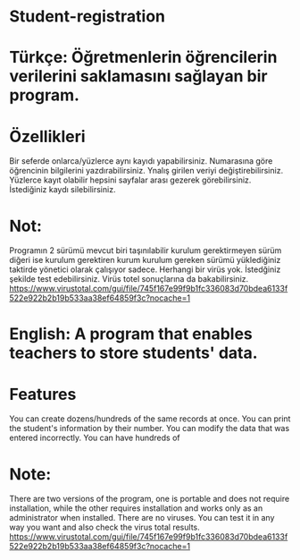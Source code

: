 # Student-registration
# Türkçe: Öğretmenlerin öğrencilerin verilerini saklamasını sağlayan bir program.
# Özellikleri
Bir seferde onlarca/yüzlerce aynı kayıdı yapabilirsiniz.
Numarasına göre öğrencinin bilgilerini yazdırabilirsiniz.
Ynalış girilen veriyi değiştirebilirsiniz.
Yüzlerce kayıt olabilir hepsini sayfalar arası gezerek görebilirsiniz.
İstediğiniz kaydı silebilirsiniz.
# Not:
Programın 2 sürümü mevcut biri taşınılabilir kurulum gerektirmeyen sürüm diğeri ise kurulum gerektiren kurum kurulum gereken sürümü yüklediğiniz taktirde yönetici olarak çalışıyor sadece.
Herhangi bir virüs yok. İstedğiniz şekilde test edebilirsiniz. Virüs totel sonuçlarına da bakabilirsiniz.
https://www.virustotal.com/gui/file/745f167e99f9b1fc336083d70bdea6133f522e922b2b19b533aa38ef64859f3c?nocache=1

# English: A program that enables teachers to store students' data.

# Features
You can create dozens/hundreds of the same records at once.
You can print the student's information by their number.
You can modify the data that was entered incorrectly.
You can have hundreds of

# Note:
There are two versions of the program, one is portable and does not require installation, while the other requires installation and works only as an administrator when installed. There are no viruses. You can test it in any way you want and also check the virus total results.
https://www.virustotal.com/gui/file/745f167e99f9b1fc336083d70bdea6133f522e922b2b19b533aa38ef64859f3c?nocache=1
